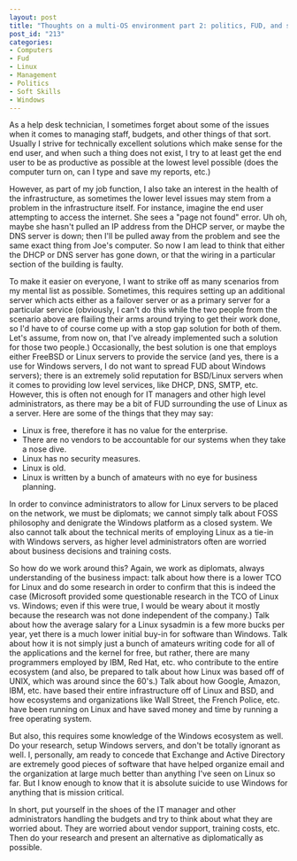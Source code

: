 ```yaml
--- 
layout: post
title: "Thoughts on a multi-OS environment part 2: politics, FUD, and soft skills"
post_id: "213"
categories:
- Computers
- Fud
- Linux
- Management
- Politics
- Soft Skills
- Windows
---
```

<p>As a help desk technician, I sometimes forget about some of the issues when it comes to managing staff, budgets, and other things of that sort.  Usually I strive for technically excellent solutions which make sense for the end user, and when such a thing does not exist, I try to at least get the end user to be as productive as possible at the lowest level possible (does the computer turn on, can I type and save my reports, etc.)</p>

<p>However, as part of my job function, I also take an interest in the health of the infrastructure, as sometimes the lower level issues may stem from a problem in the infrastructure itself.  For instance, imagine the end user attempting to access the internet.  She sees a "page not found" error.  Uh oh, maybe she hasn't pulled an IP address from the DHCP server, or maybe the DNS server is down; then I'll be pulled away from the problem and see the same exact thing from Joe's computer.  So now I am lead to think that either the DHCP or DNS server has gone down, or that the wiring in a particular section of the building is faulty.</p>

<p>To make it easier on everyone, I want to strike off as many scenarios from my mental list as possible.  Sometimes, this requires setting up an additional server which acts either as a failover server or as a primary server for a particular service (obviously, I can't do this while the two people from the scenario above are flailing their arms around trying to get their work done, so I'd have to of course come up with a stop gap solution for both of them.  Let's assume, from now on, that I've already implemented such a solution for those two people.)  Occasionally, the best solution is one that employs either FreeBSD or Linux servers to provide the service (and yes, there is a use for Windows servers, I do not want to spread FUD about Windows servers); there is an extremely solid reputation for BSD/Linux servers when it comes to providing low level services, like DHCP, DNS, SMTP, etc.  However, this is often not enough for IT managers and other high level administrators, as there may be a bit of FUD surrounding the use of Linux as a server.  Here are some of the things that they may say:</p>

<ul>
<li>Linux is free, therefore it has no value for the enterprise.</li>
<li>There are no vendors to be accountable for our systems when they take a nose dive.</li>
<li>Linux has no security measures.</li>
<li>Linux is old.</li>
<li>Linux is written by a bunch of amateurs with no eye for business planning.</li>
</ul>

<p>In order to convince administrators to allow for Linux servers to be placed on the network, we must be diplomats; we cannot simply talk about FOSS philosophy and denigrate the Windows platform as a closed system.  We also cannot talk about the technical merits of employing Linux as a tie-in with Windows servers, as higher level administrators often are worried about business decisions and training costs.</p>

<p>So how do we work around this?  Again, we work as diplomats, always understanding of the business impact: talk about how there is a lower TCO for Linux and do some research in order to confirm that this is indeed the case (Microsoft provided some questionable research in the TCO of Linux vs. Windows; even if this were true, I would be weary about it mostly because the research was not done independent of the company.)  Talk about how the average salary for a Linux sysadmin is a few more bucks per year, yet there is a much lower initial buy-in for software than Windows.  Talk about how it is not simply just a bunch of amateurs writing code for all of the applications and the kernel for free, but rather, there are many programmers employed by IBM, Red Hat, etc. who contribute to the entire ecosystem (and also, be prepared to talk about how Linux was based off of UNIX, which was around since the 60's.)  Talk about how Google, Amazon, IBM, etc. have based their entire infrastructure off of Linux and BSD, and how ecosystems and organizations like Wall Street, the French Police, etc. have been running on Linux and have saved money and time by running a free operating system.</p>

<p>But also, this requires some knowledge of the Windows ecosystem as well.  Do your research, setup Windows servers, and don't be totally ignorant as well.  I, personally, am ready to concede that Exchange and Active Directory are extremely good pieces of software that have helped organize email and the organization at large much better than anything I've seen on Linux so far.  But I know enough to know that it is absolute suicide to use Windows for anything that is mission critical.</p>

<p>In short, put yourself in the shoes of the IT manager and other administrators handling the budgets and try to think about what they are worried about.  They are worried about vendor support, training costs, etc. Then do your research and present an alternative as diplomatically as possible.</p>
